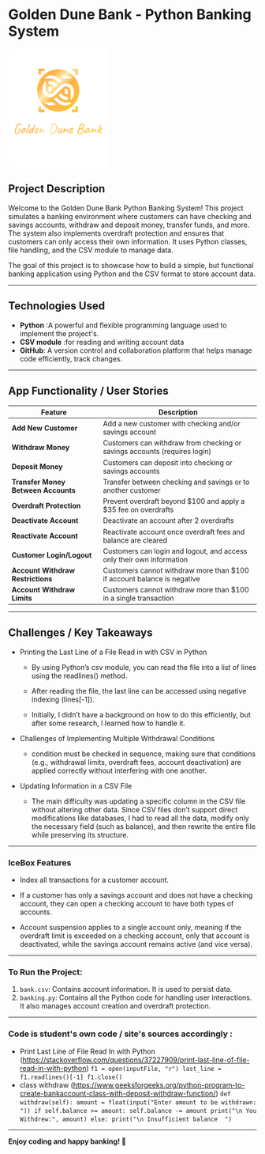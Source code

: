 # Golden Dune Bank - Python Banking System

![Golden Dune Bank](./Golden%20Dune%20Bank%20(3).png)


## Project Description

Welcome to the Golden Dune Bank Python Banking System! This project simulates a banking environment where customers can have checking and savings accounts, withdraw and deposit money, transfer funds, and more. The system also implements overdraft protection and ensures that customers can only access their own information. It uses Python classes, file handling, and the CSV module to manage data.

The goal of this project is to showcase how to build a simple, but functional banking application using Python and the CSV format to store account data.

---

## Technologies Used
- **Python** :A powerful and flexible programming language used to implement the project's.
- **CSV module** :for reading and writing account data
- **GitHub**: A version control and collaboration platform that helps manage code efficiently, track changes. 

---

## App Functionality / User Stories
| Feature                          | Description |
|-----------------------------------|-------------|
| **Add New Customer**              | Add a new customer with checking and/or savings account |
| **Withdraw Money**                | Customers can withdraw from checking or savings accounts (requires login) |
| **Deposit Money**                 | Customers can deposit into checking or savings accounts |
| **Transfer Money Between Accounts** | Transfer between checking and savings or to another customer |
| **Overdraft Protection**          | Prevent overdraft beyond $100 and apply a $35 fee on overdrafts |
| **Deactivate Account**            | Deactivate an account after 2 overdrafts |
| **Reactivate Account**            | Reactivate account once overdraft fees and balance are cleared |
| **Customer Login/Logout**         | Customers can login and logout, and access only their own information |
| **Account Withdraw Restrictions** | Customers cannot withdraw more than $100 if account balance is negative |
| **Account Withdraw Limits**       | Customers cannot withdraw more than $100 in a single transaction |


---

## Challenges / Key Takeaways
- Printing the Last Line of a File Read in with CSV in Python 
  - By using Python’s csv module, you can read the file into a list of lines using the readlines() method. 
  - After reading the file, the last line can be accessed using negative indexing (lines[-1]). 

  - Initially, I didn’t have a background on how to do this efficiently, but after some research, I learned how to handle it.

- Challenges of Implementing Multiple Withdrawal Conditions
  - condition must be checked in sequence, making sure that conditions (e.g., withdrawal limits, overdraft fees, account deactivation) are applied correctly without interfering with one another.
- Updating Information in a CSV File

  - The main difficulty was updating a specific column in the CSV file without altering other data. Since CSV files don’t support direct modifications like databases, I had to read all the data, modify only the necessary field (such as balance), and then rewrite the entire file while preserving its structure.

---
### IceBox Features
- Index all transactions for a customer account.

- If a customer has only a savings account and does not have a checking account, they can open a checking account to have both types of accounts.

- Account suspension applies to a single account only, meaning if the overdraft limit is exceeded on a checking account, only that account is deactivated, while the savings account remains active (and vice versa).


---
### To Run the Project:

1. `bank.csv`: Contains account information. It is used to persist data.
2. `banking.py`: Contains all the Python code for handling user interactions. It also manages account creation and overdraft protection.


---

### Code is student's own code / site's sources accordingly :
- Print Last Line of File Read In with Python 
(https://stackoverflow.com/questions/37227909/print-last-line-of-file-read-in-with-python)
`f1 = open(inputFile, "r")
last_line = f1.readlines()[-1]
f1.close()`
-  class  withdraw 
(https://www.geeksforgeeks.org/python-program-to-create-bankaccount-class-with-deposit-withdraw-function/)
`def withdraw(self):
        amount = float(input("Enter amount to be withdrawn: "))
        if self.balance >= amount:
            self.balance -= amount
            print("\n You Withdrew:", amount)
        else:
            print("\n Insufficient balance  ")`
---
**Enjoy coding and happy banking! 💸**
